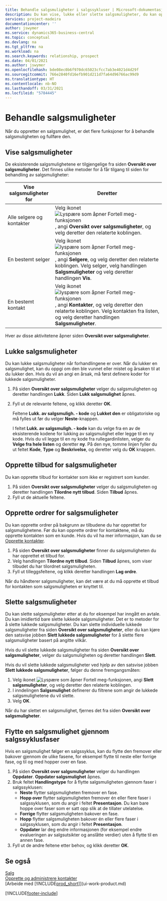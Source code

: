 ```yaml
---
title: Behandle salgsmuligheter i salgssykluser | Microsoft-dokumentasjon
description: Du kan vise, lukke eller slette salgsmuligheter, du kan opprette tilbud og ordrer for salgsmuligheter, og du kan flytte en salgsmulighet gjennom fasene i en salgssyklus.
services: project-madeira
documentationcenter: ''
author: jswymer
ms.service: dynamics365-business-central
ms.topic: conceptual
ms.devlang: na
ms.tgt_pltfrm: na
ms.workload: na
ms.search.keywords: relationship, prospect
ms.date: 04/01/2021
ms.author: jswymer
ms.openlocfilehash: bde08ec0b6f970dc65023cfcc7ab3e4021d4d29f
ms.sourcegitcommit: 766e2840fd16efb901d211d7fa64d96766ac99d9
ms.translationtype: HT
ms.contentlocale: nb-NO
ms.lasthandoff: 03/31/2021
ms.locfileid: "5784445"
---
```

# <a name="process-sales-opportunities"></a>Behandle salgsmuligheter
Når du oppretter en salgsmulighet, er det flere funksjoner for å behandle salgsmuligheten og fullføre den.

## <a name="to-view-opportunities"></a>Vise salgsmuligheter
De eksisterende salgsmulighetene er tilgjengelige fra siden **Oversikt over salgsmuligheter**. Det finnes ulike metoder for å får tilgang til siden for behandling av salgsmuligheter:

| Vise salgsmuligheter for | Deretter |
| --- | --- |
| Alle selgere og kontakter |Velg ikonet ![Lyspære som åpner Fortell meg-funksjonen](media/ui-search/search_small.png "Fortell hva du vil gjøre"), angi **Oversikt over salgsmuligheter**, og velg deretter den relaterte koblingen. |
| En bestemt selger |Velg ikonet ![lyspære som åpner Fortell meg-funksjonen](media/ui-search/search_small.png "Fortell hva du vil gjøre"), angi **Selgere**, og velg deretter den relaterte koblingen. Velg selger, velg handlingen **Salgsmuligheter** og velg deretter handlingen **Vis**. |
| En bestemt kontakt |Velg ikonet ![lyspære som åpner Fortell meg-funksjonen](media/ui-search/search_small.png "Fortell hva du vil gjøre"), angi **Kontakter**, og velg deretter den relaterte koblingen. Velg kontakten fra listen, og velg deretter handlingen **Salgsmuligheter**. |

Hver av disse aktivitetene åpner siden **Oversikt over salgsmuligheter**.

## <a name="to-close-opportunities"></a>Lukke salgsmuligheter
Du kan lukke salgsmuligheter når forhandlingene er over. Når du lukker en salgsmulighet, kan du oppgi om den ble vunnet eller mistet og årsaken til at du lukker den. Hvis du vil an angi en årsak, må først definere koder for lukkede salgsmuligheter.

1. På siden **Oversikt over salgsmuligheter** velger du salgsmuligheten og deretter handlingen **Lukk**. Siden **Lukk salgsmulighet** åpnes.
2. Fyll ut de relevante feltene, og klikk deretter **OK**.

   Feltene **Lukk. av salgsmuligh. - kode** og **Lukket den** er obligatoriske og må fylles ut før du velger **Neste**-knappen.

   I feltet **Lukk. av salgsmuligh. - kode** kan du velge fra en av de eksisterende kodene for lukking av salgsmulighet eller legge til en ny kode. Hvis du vil legge til en ny kode fra rullegardinlisten, velger du **Velge fra hele listen** og deretter **ny**. På den nye, tomme linjen fyller du ut feltet **Kode**, **Type** og **Beskrivelse**, og deretter velg du **OK** knappen.

## <a name="to-create-quotes-for-opportunities"></a>Opprette tilbud for salgsmuligheter
Du kan opprette tilbud for kontakter som ikke er registrert som kunder.

1. På siden **Oversikt over salgsmuligheter** velger du salgsmuligheten og deretter handlingen **Tilordne nytt tilbud**. Siden **Tilbud** åpnes.
2. Fyll ut de aktuelle feltene.

## <a name="to-create-sales-orders-for-opportunities"></a>Opprette ordrer for salgsmuligheter
Du kan opprette ordrer på bakgrunn av tilbudene du har opprettet for salgsmulighetene. Før du kan opprette ordrer for kontaktene, må du opprette kontakten som en kunde. Hvis du vil ha mer informasjon, kan du se [Opprette kontakter](marketing-create-contact-companies.md).

1. På siden **Oversikt over salgsmuligheter** finner du salgsmuligheten du har opprettet et tilbud for.
2. Velg handlingen **Tilordne nytt tilbud**. Siden **Tilbud** åpnes, som viser tilbudet du har tilordnet salgsmuligheten.
3. Fyll ut tilleggsfeltene, og klikk deretter handlingen **Lag ordre**.

Når du håndterer salgsmuligheter, kan det være at du må opprette et tilbud for kontakten som salgsmuligheten er knyttet til.

## <a name="to-delete-opportunities"></a>Slette salgsmuligheter
Du kan slette salgsmuligheter etter at du for eksempel har inngått en avtale. Du kan imidlertid bare slette lukkede salgsmuligheter. Det er to metoder for å slette lukkede salgsmuligheter. Du kan slette individuelle lukkede salgsmuligheter fra siden **Oversikt over salgsmuligheter**, eller du kan kjøre den satsvise jobben **Slett lukkede salgsmuligheter** for å slette flere salgsmuligheter basert på angitte vilkår.

Hvis du vil slette lukkede salgsmuligheter fra siden **Oversikt over salgsmuligheter**, velger du salgsmuligheten og deretter handlingen **Slett**.

Hvis du vil slette lukkede salgsmuligheter ved hjelp av den satsvise jobben **Slett lukkede salgsmuligheter**, følger du denne fremgangsmåten:

1. Velg ikonet ![Lyspære som åpner Fortell meg-funksjonen](media/ui-search/search_small.png "Fortell hva du vil gjøre"), angi **Slett salgsmuligheter**, og velg deretter den relaterte koblingen.
2. I inndelingen **Salgsmulighet** definerer du filtrene som angir de lukkede salgsmulighetene du vil slette.
3. Velg **OK**.

Når du har slettet en salgsmulighet, fjernes det fra siden **Oversikt over salgsmuligheter**.

## <a name="to-move-an-opportunity-through-sales-cycle-stages"></a>Flytte en salgsmulighet gjennom salgssyklusfaser
Hvis en salgsmulighet følger en salgssyklus, kan du flytte den fremover eller bakover gjennom de ulike fasene, for eksempel flytte til neste eller forrige fase, og til og med hopper over en fase.

1. På siden **Oversikt over salgsmuligheter** velger du handlingen **Oppdater**. **Oppdater salgsmulighet** åpnes.
2. Bruk feltet **Handlingstype** for å flytte salgsmuligheten gjennom faser i salgssyklusen:
   * **Neste** flytter salgsmuligheten fremover en fase.
   * **Hopp over** flytter salgsmuligheten fremover én eller flere faser i salgssyklusen, som du angir i feltet **Presentasjon**. Du kan bare hoppe over faser som er satt opp slik at de tillater utelatelse.
   * **Forrige** flytter salgsmuligheten bakover en fase.
   * **Hopp** flytter salgsmuligheten bakover én eller flere faser i salgssyklusen, som du angir i feltet **Presentasjon**.
   * **Oppdater** lar deg endre informasjonen (for eksempel endre evalueringen av salgsutsikter og anslåtte verdier) uten å flytte til en annen fase.
3. Fyll ut de andre feltene etter behov, og klikk deretter **OK**.

## <a name="see-also"></a>Se også
[Salg](sales-manage-sales.md)  
[Opprette og administrere kontakter](marketing-contacts.md)  
[Arbeide med [!INCLUDE[prod_short](includes/prod_short.md)]](ui-work-product.md)


[!INCLUDE[footer-include](includes/footer-banner.md)]